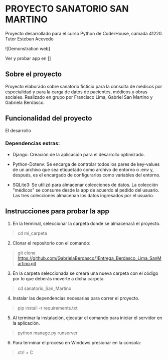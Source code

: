# PROYECTO SANATORIO SAN MARTINO

Proyecto desarrollado para el curso Python de CoderHouse, camada 41220. Tutor Esteban Acevedo

![Demonstration web]

Ver y probar app en []

## Sobre el proyecto

Proyecto elaborado sobre sanatorio ficticio para la consulta de médicos por especialidad y para la carga de datos de pacientes, médicos y obras sociales. Realizado en grupo por Francisco Lima, Gabriel San Martino y Gabriela Berdasco.

## Funcionalidad del proyecto

El desarrollo 

### Dependencias extras:

* Django: Creación de la aplicación para el desarrollo optimizado.

* Python-Dotenv: Se encarga de controlar todos los pares de key-values de un archivo que sea etiquetado como archivo de entorno o .env y, después, es el encargado de configurarlos como variables del entorno.

* SQLite3: Se utilizó para almacenar colecciones de datos. La colección "médicos" se consume desde la app de acuerdo al pedido del usuario. Las tres colecciones almacenan los datos ingresados por el usuario.

## Instrucciones para probar la app

1. En la terminal, seleccionar la carpeta donde se almacenará el proyecto.

> cd mi_carpeta

2. Clonar el repositorio con el comando: 

> git clone https://github.com/GabrielaBerdasco/1Entrega_Berdasco_Lima_SanMartino.git

3. En la carpeta seleccionada se creará una nueva carpeta con el código por lo que deberás moverte a dicha carpeta.

> cd sanatorio_San_Martino

4. Instalar las dependencias necesarias para correr el proyecto.

> pip install -r requirements.txt

5. Al terminar la instalación, ejecutar el comando para iniciar el servidor en la aplicación.

> python manage.py runserver

6. Para terminar el proceso en Windows presionar en la consola:

> ctrl + C 

